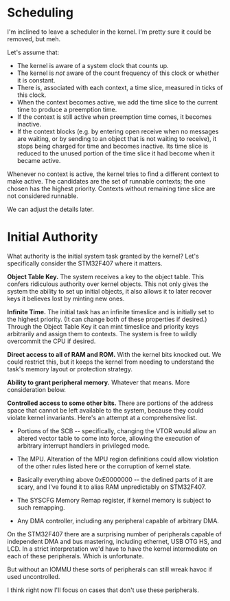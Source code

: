 Scheduling
==========

I'm inclined to leave a scheduler in the kernel.  I'm pretty sure it could be
removed, but meh.

Let's assume that:
- The kernel is aware of a system clock that counts up.
- The kernel is *not* aware of the count frequency of this clock or whether it
  is constant.
- There is, associated with each context, a time slice, measured in ticks of
  this clock.
- When the context becomes active, we add the time slice to the current time to
  produce a preemption time.
- If the context is still active when preemption time comes, it becomes
  inactive.
- If the context blocks (e.g. by entering open receive when no messages are
  waiting, or by sending to an object that is not waiting to receive), it stops
  being charged for time and becomes inactive.  Its time slice is reduced to
  the unused portion of the time slice it had become when it became active.

Whenever no context is active, the kernel tries to find a different context to
make active.  The candidates are the set of runnable contexts; the one chosen
has the highest priority.  Contexts without remaining time slice are not
considered runnable.

We can adjust the details later.


Initial Authority
=================

What authority is the initial system task granted by the kernel?  Let's
specifically consider the STM32F407 where it matters.

**Object Table Key.**  The system receives a key to the object table.  This
confers ridiculous authority over kernel objects.  This not only gives the
system the ability to set up initial objects, it also allows it to later recover
keys it believes lost by minting new ones.

**Infinite Time.**  The initial task has an infinite timeslice and is initially
set to the highest priority.  (It can change both of these properties if
desired.)  Through the Object Table Key it can mint timeslice and priority keys
arbitrarily and assign them to contexts.  The system is free to wildly
overcommit the CPU if desired.

**Direct access to all of RAM and ROM.**  With the kernel bits knocked out.  We
could restrict this, but it keeps the kernel from needing to understand the
task's memory layout or protection strategy.

**Ability to grant peripheral memory.**  Whatever that means.  More
consideration below.

**Controlled access to some other bits.**  There are portions of the address
space that cannot be left available to the system, because they could violate
kernel invariants.  Here's an attempt at a comprehensive list.

- Portions of the SCB -- specifically, changing the VTOR would allow an altered
  vector table to come into force, allowing the execution of arbitrary interrupt
  handlers in privileged mode.

- The MPU.  Alteration of the MPU region definitions could allow violation of
  the other rules listed here or the corruption of kernel state.

- Basically everything above 0xE0000000 -- the defined parts of it are scary,
  and I've found it to alias RAM unpredictably on STM32F407.

- The SYSCFG Memory Remap register, if kernel memory is subject to such
  remapping.

- Any DMA controller, including any peripheral capable of arbitrary DMA.

On the STM32F407 there are a surprising number of peripherals capable of
independent DMA and bus mastering, including ethernet, USB OTG HS, and LCD.  In
a strict interpretation we'd have to have the kernel intermediate on each of
these peripherals.  Which is unfortunate.

But without an IOMMU these sorts of peripherals can still wreak havoc if used
uncontrolled.

I think right now I'll focus on cases that don't use these peripherals.

